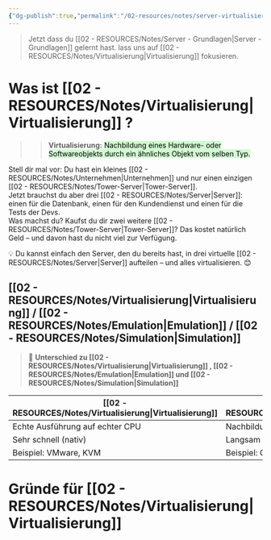 ```yaml
---
{"dg-publish":true,"permalink":"/02-resources/notes/server-virtualisierung/","tags":["informatik/virtualisierung"],"noteIcon":"","updated":"2025-08-26T16:35:07.000+02:00"}
---
```


>Jetzt dass du [[02 - RESOURCES/Notes/Server - Grundlagen\|Server - Grundlagen]] gelernt hast. lass uns auf [[02 - RESOURCES/Notes/Virtualisierung\|Virtualisierung]] fokusieren.

# Was ist [[02 - RESOURCES/Notes/Virtualisierung\|Virtualisierung]] ?

> > **Virtualisierung:** <mark style="background: #BBFABBA6;">Nachbildung eines Hardware- oder Softwareobjekts durch ein ähnliches Objekt vom selben Typ.</mark>

Stell dir mal vor: Du hast ein kleines [[02 - RESOURCES/Notes/Unternehmen\|Unternehmen]] und nur einen einzigen [[02 - RESOURCES/Notes/Tower-Server\|Tower-Server]].  
Jetzt brauchst du aber drei [[02 - RESOURCES/Notes/Server\|Server]]: einen für die Datenbank, einen für den Kundendienst und einen für die Tests der Devs.  
Was machst du? Kaufst du dir zwei weitere [[02 - RESOURCES/Notes/Tower-Server\|Tower-Server]]? Das kostet natürlich Geld – und davon hast du nicht viel zur Verfügung.

💡 Du kannst einfach den Server, den du bereits hast, in drei virtuelle [[02 - RESOURCES/Notes/Server\|Server]] aufteilen – und alles virtualisieren. 😊

## [[02 - RESOURCES/Notes/Virtualisierung\|Virtualisierung]] / [[02 - RESOURCES/Notes/Emulation\|Emulation]] / [[02 - RESOURCES/Notes/Simulation\|Simulation]]

> 🔄 **Unterschied zu [[02 - RESOURCES/Notes/Virtualisierung\|Virtualisierung]] ,  [[02 - RESOURCES/Notes/Emulation\|Emulation]] und [[02 - RESOURCES/Notes/Simulation\|Simulation]]**

| [[02 - RESOURCES/Notes/Virtualisierung\|Virtualisierung]]             | [[02 - RESOURCES/Notes/Emulation\|Emulation]]                | [[02 - RESOURCES/Notes/Simulation\|Simulation]]                      |
| ------------------------------- | ---------------------------- | ----------------------------------- |
| Echte Ausführung auf echter CPU | Nachbildung fremder Hardware | Nachbildung des **Verhaltens**      |
| Sehr schnell (nativ)            | Langsam (wegen Übersetzung)  | Geschwindigkeit variabel            |
| Beispiel: VMware, KVM           | Beispiel: QEMU, Yuzu         | Beispiel: GNS3, Flugsimulator, NS-3 |

# Gründe für [[02 - RESOURCES/Notes/Virtualisierung\|Virtualisierung]]